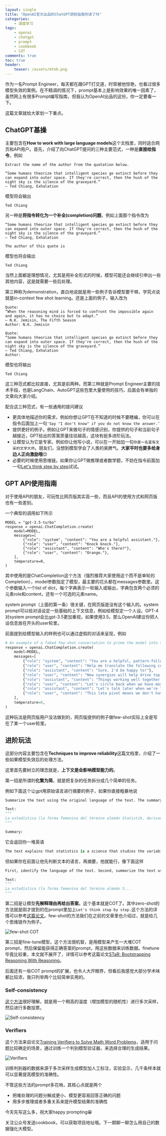 ```yaml
---
layout: single
title: "OpenAI官方出品的ChatGPT调校指南你读了吗"
categories: 
    - 深度学习
tags: 
    - openai
    - chatgpt
    - prompt
    - cookbook
    - COT
comments: true
toc: true
header:
    teaser: /assets/mteb.png
---
```


作为一名Prompt Engineer，每天都在跟GPT打交道，时常被他惊艳，也看过很多模型失效的案例。在不精调的情况下，prompt基本上是影响效果的唯一因素了，虽然网上有很多Prompt编写指南，但我认为OpenAI出品的这份，你一定要看一下。

这篇文章就给大家划一下重点。

## ChatGPT基操

主要包含在****How to work with large language models****这个文档里，同时适合网页和API用户。首先，介绍了向ChatGPT提问的三种主要范式，一种是**直接给指令**，例如

```
Extract the name of the author from the quotation below.

“Some humans theorize that intelligent species go extinct before they can expand into outer space. If they're correct, then the hush of the night sky is the silence of the graveyard.”
― Ted Chiang, Exhalation
```

模型将会输出

```
Ted Chiang
```

另一种是**将指令转化为一个补全(completion)问题**，例如上面那个指令改为

```
“Some humans theorize that intelligent species go extinct before they can expand into outer space. If they're correct, then the hush of the night sky is the silence of the graveyard.”
― Ted Chiang, Exhalation

The author of this quote is
```

模型也将会输出

```
Ted Chiang
```

当然上面都是理想情况，尤其是用补全形式的时候，模型可能还会继续引申出一些其他内容，这是就需要一些后处理。

第三种称为demonstration，直白地说就是用一些例子告诉模型要干嘛，学究点说就是in-context few shot learning。还是上面的例子，输入改为

```
Quote:
“When the reasoning mind is forced to confront the impossible again and again, it has no choice but to adapt.”
― N.K. Jemisin, The Fifth Season
Author: N.K. Jemisin

Quote:
“Some humans theorize that intelligent species go extinct before they can expand into outer space. If they're correct, then the hush of the night sky is the silence of the graveyard.”
― Ted Chiang, Exhalation
Author:
```

模型也将输出

```
Ted Chiang
```

这三种范式都比较直接，尤其是前两种。而第三种就是Prompt Engineer主要的技术手段，也是LangChain、AutoGPT这些包里大量使用的技巧，后面会有单独的文章向大家介绍。

配合这三种范式，有一些通用的提问建议

- 更具体地描述你的需求，例如你想让GPT在不知道的时候不要瞎编，你可以在指令后面加上一句`'Say "I don't know" if you do not know the answer.’`
- 提供更好的例子。例如让GPT来做句子的情感识别，你提供的句子和当前句子越接近，GPT给出的答案质量往往越高，这块有挺多进阶玩法。
- 让模型认为它是专家。例如你让他写小说，可以在一开始加一句`你是一名富有文采的文学大师`。朋友们，没想到模型学会了人类的臭脾气。**大家平时也要多给身边人正向激励哦**😊
- 必要的时候使用思维链。如果你让GPT做推理或者数学题，不妨在指令前面加一句[Let's think step by step](https://arxiv.org/pdf/2205.11916v1.pdf)试试。

## GPT API使用指南

对于使用API的朋友，可玩性比网页版其实高一些，而且API的使用方式和网页版也有一些差别。

一个典型的调用如下所示

```
MODEL = "gpt-3.5-turbo"
response = openai.ChatCompletion.create(
    model=MODEL,
    messages=[
        {"role": "system", "content": "You are a helpful assistant."},
        {"role": "user", "content": "Knock knock."},
        {"role": "assistant", "content": "Who's there?"},
        {"role": "user", "content": "Orange."},
    ],
    temperature=0,
)
```

其中使用的是ChatCompletion这个方法（强烈推荐大家使用这个而不是单轮的Completion），model参数指定了模型，最主要的花头都在messages参数里。这个参数输入一个list of dict，每个字典表示一轮输入或输出，字典包含两个必须的元素role和content，还有一个可选的元素name。

system prompt（上面的第一条）很关键，在网页版是没有这个输入的。system prompt可以给对话设定一些基础的上下文信息，例如给模型定一个人设。GPT-4对system prompt会比gpt-3.5更加重视，如果使用3.5，那么OpenAI建议你把人设信息放在开头的user轮里。

前面提到给模型输入的样例也可以通过虚假的对话来呈现，例如

```python
# An example of a faked few-shot conversation to prime the model into translating business jargon to simpler speech
response = openai.ChatCompletion.create(
    model=MODEL,
    messages=[
        {"role": "system", "content": "You are a helpful, pattern-following assistant."},
        {"role": "user", "content": "Help me translate the following corporate jargon into plain English."},
        {"role": "assistant", "content": "Sure, I'd be happy to!"},
        {"role": "user", "content": "New synergies will help drive top-line growth."},
        {"role": "assistant", "content": "Things working well together will increase revenue."},
        {"role": "user", "content": "Let's circle back when we have more bandwidth to touch base on opportunities for increased leverage."},
        {"role": "assistant", "content": "Let's talk later when we're less busy about how to do better."},
        {"role": "user", "content": "This late pivot means we don't have time to boil the ocean for the client deliverable."},
    ],
    temperature=0,
)
```

这种玩法是网页版用户没法做到的，网页版提供的例子做few-shot实际上全是写在了某一个user轮里。

## 进阶玩法

这部分内容主要包含在**Techniques to improve reliability**这篇文档里，介绍了一些如果模型失效后的处理方法。

这里首先要树立的理念就是，**上下文是会影响模型能力的**。

第一招是所谓的**化繁为简**，就是把复杂的任务拆分成几个简单的任务。

例如下面这个让gpt用原始语言进行摘要的例子，如果你直接粗暴地说

```python
Summarize the text using the original language of the text. The summary should be one sentence long.

Text:
"""
La estadística (la forma femenina del término alemán Statistik, derivado a su vez del italiano statista, "hombre de Estado") es una ciencia que estudia la variabilidad, colección, organización, análisis, interpretación, y presentación de los datos, ...文本太长，省略
"""

Summary:
```

它会返回你一堆英语

```python
The text explains that statistics is a science that studies the variability, collection, organization, analysis, interpretation, and presentation of data, as well as the random process that generates them following the laws of probability.
```

但如果你在前面让他先判断文本的语言，再摘要，他就能行，像下面这样

```python
First, identify the language of the text. Second, summarize the text using the original language of the text. The summary should be one sentence long.

Text:
"""
La estadística (la forma femenina del término alemán S...
"""
```

第二招是让模型**先解释理由再给出答案**。这个基本就是COT了。其中zero-shot的方法就是刚才提到的在prompt里加上`Let's think step by step.`这个方法的详情可以参考[这篇论文](https://arxiv.org/abs/2205.11916)。few-shot的方法我们在之前的文章里也介绍过，就是给几个思维链作为例子。

![few-shot COT](https://wyhhexo.oss-cn-hangzhou.aliyuncs.com/images202303252056221.png)

第三招是fine-tune模型，这个方法很机智，是用模型来产生一大堆COT prompt，然后保留能获得正确答案的prompt，用这些数据来训练数据。finetune毕竟比较重，本文就不展开了，详情可以参考这篇论文[STaR: Bootstrapping Reasoning With Reasoning](https://arxiv.org/abs/2203.14465)。

后面还有一些COT prompt的扩展，也令人大开眼界，但看后我感觉大部分学术味都比较浓，我只列举两个比较简单实用的。

### Self-consistency
[这个方法](https://arxiv.org/abs/2203.11171 "Self-Consistency Improves Chain of Thought Reasoning in Language Models")很好理解，就是用一个稍高的温度（增加模型的随机性）进行多次采样，然后进行多数投票。

![Self-consistency](https://wyhhexo.oss-cn-hangzhou.aliyuncs.com/202305041924765.png)

### Verifiers
这个方法来自论文[Training Verifiers to Solve Math Word Problems](https://arxiv.org/abs/2110.14168)，适用于问题比较确定的场景，通过训练一个判别模型验证器，来选择合理的生成结果。

![Verifiers](https://wyhhexo.oss-cn-hangzhou.aliyuncs.com/202305041953223.png)


训练判别器的数据来源于多次采样生成模型加人工标注，实验显示，几千条样本就可以显著提高模型的准确性。

不管这些方法的prompt多花哨，其核心点就是两个
- 把难处理的问题分解成更小、模型更容易回答正确的问题
- 用多步推理或者多重关系来提升模型结果的准确性

今天先写这么多，祝大家happy prompting😁

关注公众号发送cookbook，可以获取项目地址哦。下一期聊一聊怎么用自己的数据强化大模型。